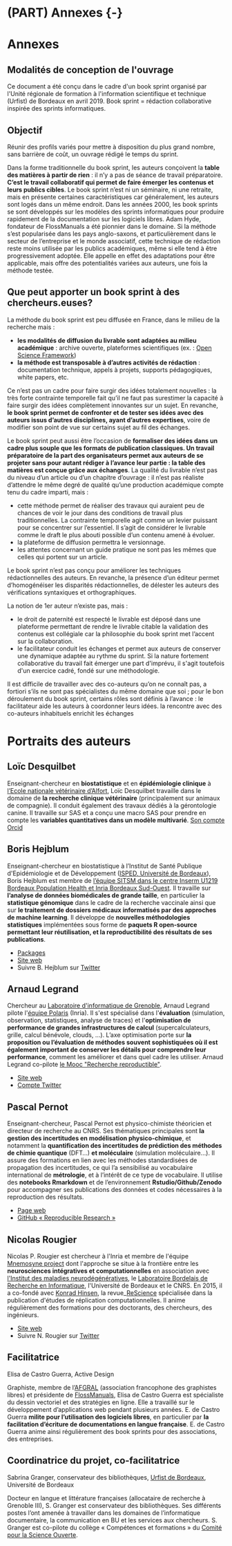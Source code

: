 # (PART) Annexes {-}

# Annexes 

## Modalités de conception de l'ouvrage

Ce document a été conçu dans le cadre d'un book sprint organisé par l'Unité régionale de formation à l'information scientifique et technique (Urfist) de Bordeaux en avril 2019. 
Book sprint = rédaction collaborative inspirée des sprints informatiques.

## Objectif

Réunir des profils variés pour mettre à disposition du plus grand nombre, sans barrière de coût, un ouvrage rédigé le temps du sprint.

Dans la forme traditionnelle du book sprint, les auteurs conçoivent la **table des matières à partir de rien** : il n’y a pas de séance de travail préparatoire. **C’est le travail collaboratif qui permet de faire émerger les contenus et leurs publics cibles**. 
Le book sprint n’est ni un séminaire, ni une retraite, mais en présente certaines caractéristiques car généralement, les auteurs sont logés dans un même endroit. 
Dans les années 2000, les book sprints se sont développés sur les modèles des sprints informatiques pour produire rapidement de la documentation sur les logiciels libres. Adam Hyde, fondateur de FlossManuals a été pionnier dans le domaine. 
Si la méthode s’est popularisée dans les pays anglo-saxons, et particulièrement dans le secteur de l’entreprise et le monde associatif, cette technique de rédaction reste moins utilisée par les publics académiques, même si elle tend à être progressivement adoptée. Elle appelle en effet des adaptations pour être applicable, mais offre des potentialités variées aux auteurs, une fois la méthode testée.

## Que peut apporter un book sprint à des chercheurs.euses?

La méthode du book sprint est peu diffusée en France, dans le milieu de la recherche mais :
- **les modalités de diffusion du livrable sont adaptées au milieu académique** : archive ouverte, plateformes scientifiques (ex. : [Open Science Framework](https://osf.io/)) 
- **la méthode est transposable à d’autres activités de rédaction** : documentation technique, appels à projets, supports pédagogiques, white papers, etc. 

Ce n’est pas un cadre pour faire surgir des idées totalement nouvelles : la très forte contrainte temporelle fait qu’il ne faut pas surestimer la capacité à faire surgir des idées complètement innovantes sur un sujet. 
En revanche, **le book sprint permet de confronter et de tester ses idées avec des auteurs issus d’autres disciplines, ayant d’autres expertises**, voire de modifier son point de vue sur certains sujet au fil des échanges. 

Le book sprint peut aussi être l’occasion de **formaliser des idées dans un cadre plus souple que les formats de publication classiques. Un travail préparatoire de la part des organisateurs permet aux auteurs de se projeter sans pour autant rédiger à l’avance leur partie : la table des matières est conçue grâce aux échanges**.
La qualité du livrable n’est pas du niveau d’un article ou d’un chapitre d’ouvrage : il n’est pas réaliste d’attendre le même degré de qualité qu’une production académique compte tenu du cadre imparti, mais : 
- cette méthode permet de réaliser des travaux qui auraient peu de chances de voir le jour dans des conditions de travail plus traditionnelles. La contrainte temporelle agit comme un levier puissant pour se concentrer sur l’essentiel. Il s’agit de considérer le livrable comme le draft le plus abouti possible d’un contenu amené à évoluer.
- la plateforme de diffusion permettra le versionnage. 
- les attentes concernant un guide pratique ne sont pas les mêmes que celles qui portent sur un article.

Le book sprint n’est pas conçu pour améliorer les techniques rédactionnelles des auteurs. En revanche, la présence d’un éditeur permet d’homogénéiser les disparités rédactionnelles, de délester les auteurs des vérifications syntaxiques et orthographiques. 

La notion de 1er auteur n’existe pas, mais :

- le droit de paternité est respecté le livrable est déposé dans une plateforme permettant de rendre le livrable citable la validation des contenus est collégiale car la philosophie du book sprint met l’accent sur la collaboration. 
- le facilitateur conduit les échanges et permet aux auteurs de conserver une dynamique adaptée au rythme du sprint. Si la nature fortement collaborative du travail fait émerger une part d'imprévu, il s'agit toutefois d'un exercice cadré, fondé sur une méthodologie. 

Il est difficile de travailler avec des co-auteurs qu’on ne connaît pas, a fortiori s’ils ne sont pas spécialistes du même domaine que soi ; pour le bon déroulement du book sprint, certains rôles sont définis à l’avance : le facilitateur aide les auteurs à coordonner leurs idées. la rencontre avec des co-auteurs inhabituels enrichit les échanges 

# Portraits des auteurs

## **Loïc Desquilbet**

Enseignant-chercheur en **biostatistique** et en **épidémiologie clinique** à [l’Ecole nationale vétérinaire d’Alfort](https://www.vet-alfort.fr/), Loïc Desquilbet travaille dans le domaine de **la recherche clinique vétérinaire** (principalement sur animaux de compagnie). Il conduit également des travaux dédiés à la gérontologie canine. Il travaille sur SAS et a conçu une macro SAS pour prendre en compte les **variables quantitatives dans un modèle multivarié**.
[Son compte Orcid](https://orcid.org/0000-0002-7044-2205)

## **Boris Hejblum**

Enseignant-chercheur en biostatistique à l’Institut de Santé Publique d'Epidémiologie et de Développement ([ISPED, Université de Bordeaux](http://www.isped.u-bordeaux.fr/)), Boris Hejblum est membre de [l’équipe SITSM dans le centre Inserm U1219 Bordeaux Population Health et Inria Bordeaux Sud-Ouest](https://www.inria.fr/equipes/sistm). Il travaille sur **l’analyse de données biomédicales de grande taille**, en particulier la **statistique génomique** dans le cadre de la recherche vaccinale ainsi que sur **le traitement de dossiers médicaux informatisés par des approches de machine learning**. Il développe de **nouvelles méthodologies statistiques** implémentées sous forme de **paquets R open-source permettant leur réutilisation, et la reproductibilité des résultats de ses publications**. 
-   [Packages](https://borishejblum.science/software/)
-   [Site web](https://borishejblum.science/)
-   Suivre B. Hejblum sur [Twitter](https://twitter.com/borishej)
## **Arnaud Legrand**

Chercheur au [Laboratoire d'informatique de Grenoble](http://www.liglab.fr/), Arnaud Legrand pilote l'[équipe Polaris](https://team.inria.fr/polaris/) (Inria).  Il s'est spécialisé dans l'**évaluation** (simulation, observation, statistiques, analyse de traces) et l'**optimisation de performance de grandes infrastructures de calcul** (supercalculateurs, grille, calcul bénévole, clouds, …). L’axe optimisation porte sur **la proposition ou l’évaluation de méthodes souvent sophistiquées où il est également important de conserver les détails pour comprendre leur performance**, comment les améliorer et dans quel cadre les utiliser. Arnaud Legrand co-pilote [le Mooc "Recherche reproductible"](https://www.fun-mooc.fr/courses/course-v1:inria+41016+session01bis/about). 
-   [Site web](http://mescal.imag.fr/membres/arnaud.legrand/)
-   [Compte Twitter](http://twitter.com/arnaudlegrand17)

## **Pascal Pernot**

Enseignant-chercheur, Pascal Pernot est physico-chimiste théoricien et directeur de recherche au CNRS. Ses thématiques principales sont **la gestion des incertitudes en modélisation physico-chimique**, et notamment la **quantification des incertitudes de prédiction des méthodes de chimie quantique** (DFT…) **et moléculaire** (simulation moléculaire…). Il assure des formations en lien avec les méthodes standardisées de propagation des incertitudes, ce qui l’a sensibilisé au vocabulaire international de **métrologie**, et à l’intérêt de ce type de vocabulaire. Il utilise des **notebooks Rmarkdown** et de l’environnement **Rstudio/Github/Zenodo** pour accompagner ses publications des données et codes nécessaires à la reproduction des résultats. 
-   [Page web](http://pagesperso.lcp.u-psud.fr/pernot/)
-   [GitHub « Reproducible Research »](https://github.com/ppernot/Reproducible-Research)

## **Nicolas Rougier**

Nicolas P. Rougier est chercheur à l'Inria et membre de l'équipe [Mnemosyne project](https://mnemosyne-proj.org/) dont l'approche se situe à la frontière entre les **neurosciences intégratives et computationnelles** en association avec [l'Institut des maladies neurodégénératives](https://www.imn-bordeaux.org/), le [Laboratoire Bordelais de Recherche en Informatique](https://www.labri.fr/), l'Université de Bordeaux et le CNRS. 
En 2015, il a co-fondé avec [Konrad Hinsen](https://github.com/khinsen), la revue_[ReScience](http://rescience.github.io/) spécialisée dans la publication d'études de réplication computationnelles. Il anime régulièrement des formations pour des doctorants, des chercheurs, des ingénieurs.
-   [Site web](http://www.labri.fr/perso/nrougier/)
-   Suivre N. Rougier sur [Twitter](https://twitter.com/NPRougier?lang=fr)

## Facilitatrice

Elisa de Castro Guerra, Active Design

Graphiste, membre de l’[AFGRAL](https://afgral.org/) (association francophone des graphistes libres) et présidente de [FlossManuals](https://www.flossmanualsfr.net/), Elisa de Castro Guerra est spécialiste du dessin vectoriel et des stratégies en ligne. Elle a travaillé sur le développement d’applications web pendant plusieurs années. E. de Castro Guerra **milite pour l’utilisation des logiciels libres**, en particulier par **la facilitation d’écriture de documentations en langue française**. E. de Castro Guerra anime ainsi régulièrement des book sprints pour des associations, des entreprises.

## Coordinatrice du projet, co-facilitatrice

Sabrina Granger, conservateur des bibliothèques, [Urfist de Bordeaux](http://weburfist.univ-bordeaux.fr/), Université de Bordeaux

Docteur en langue et littérature françaises (allocataire de recherche à Grenoble III), S. Granger est conservateur des bibliothèques. Ses différents postes l’ont amenée à travailler dans les domaines de l’informatique documentaire, la communication en BU et les services aux chercheurs. S. Granger est co-pilote du collège « Compétences et formations » du [Comité pour la Science Ouverte](https://www.ouvrirlascience.fr/presentation-du-comite/).


